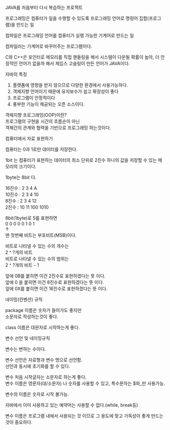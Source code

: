 JAVA를 처음부터 다시 복습하는 프로젝트    

프로그래밍은 컴퓨터가 일을 수행할 수 있도록 프로그래밍 언어로 명렁어 집합(프로그램)을 만드는 일    

컴파일은 프로그래밍 언어를 컴퓨터가 실행 가능한 기계어로 만드는 일    

컴파일러는 기계어로 바꾸어주는 프로그램이다.    

C와 C++은 포인터로 메모리를 직접 핸들링을 해서 시스템이 다운될 확률이 높아, 더 안정적인 언어가 없을까 해서 제임스 고슬링이 만든 언어가 JAVA이다.    

자바의 특징  
1. 플랫폼에 영향을 받지 않으므로 다양한 환경에서 사용가능하다.  
2. 객체지향 언어이기 때문에 유지보수가 쉽고 확장성이 좋다  
3. 프로그램이 안정적이다  
4. 풍부한 기능이 제공되는 오픈 소스이다.    

객체지향 프로그래밍(OOP)이란?  
프로그램의 구현을 시간의 흐름순이 아닌  
객체간의 관계와 협력을 기반으로 프로그래밍 하는것이다.    

컴퓨터에서 자료 표현하기    

컴퓨터는 0과 1로만 데이터를 저장한다.    

1bit 는 컴퓨터가 표현하는 데이터의 최소 단위로 2진수 하나의 값을 저장할 수 있는 메모리의 크기이다.    

1byte는 8bit 다.    

16진수 : 2 3 4 A  
10진수 : 2 3 4 10  
8진수 : 2 3 4 12  
2진수 : 10 11 100 1010  

8bit(1byte)로 5를 표현하면  
0 0 0 0 0 1 0 1  
↑  
맨 첫번째 비트는 부호비트(MSB)이다.    

비트로 나타낼 수 있는 수의 개수는  
2 ^ ?개의 비트  
비트로 나타낼 수 있는 수의 범위는  
2 ^ ?개의 비트 - 1    

앞에 0B를 붙히면 이건 2진수로 표현하겠다는 뜻 이다.  
앞에 0 을 붙히면 이건 8진수로 표현하겠다는 뜻 이다.  
앞에 0X를 붙히면 이건 16진수로 표현하겠다는 뜻 이다.      


네이밍(컨벤션) 규칙    

package 이름은 숫자가 들어가도 좋지만  
소문자로 작성하는것이 좋다.    

class 이름은 대문자로 시작하는게 좋다.      


변수 선언 및 네이밍규칙    

변수는 변하는 수이다.    

변수 선언은 자료형과 변수 명으로 선언함.  
선언과 동시에 초기화를 할 수 있다.    

변수 처음 시작글자는 소문자로 하는게 좋다.  
변수 이름은 영문자(대/소문자) 나 숫자를 사용할 수 있고, 특수문자는 $와_만 사용가능.    

변수의 이름은 숫자로 시작 불가능.    

자바에서 이미 사용하고 있는 예약어는 사용할 수 없다.(while, break등)    

변수 이름은 프로그램 내에서 사용되는 것 이므로 그 용도에 맞고 가독성이 좋게 만드는 것이 중요하다.    

